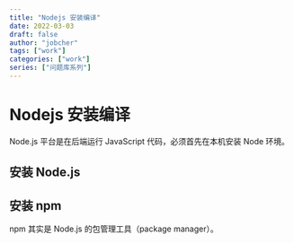 ```yaml
---
title: "Nodejs 安装编译"
date: 2022-03-03
draft: false
author: "jobcher"
tags: ["work"]
categories: ["work"]
series: ["问题库系列"]
---
```


# Nodejs 安装编译

Node.js 平台是在后端运行 JavaScript 代码，必须首先在本机安装 Node 环境。

## 安装 Node.js

## 安装 npm

npm 其实是 Node.js 的包管理工具（package manager）。
